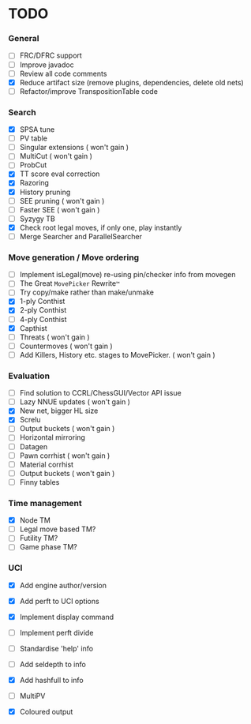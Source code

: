 # TODO

### General

- [ ] FRC/DFRC support
- [ ] Improve javadoc
- [ ] Review all code comments
- [x] Reduce artifact size (remove plugins, dependencies, delete old nets)
- [ ] Refactor/improve TranspositionTable code

### Search

- [x] SPSA tune
- [ ] PV table
- [ ] Singular extensions ( won't gain )
- [ ] MultiCut ( won't gain )
- [ ] ProbCut
- [x] TT score eval correction 
- [x] Razoring
- [x] History pruning
- [ ] SEE pruning ( won't gain )
- [ ] Faster SEE ( won't gain )
- [ ] Syzygy TB
- [x] Check root legal moves, if only one, play instantly
- [ ] Merge Searcher and ParallelSearcher

### Move generation / Move ordering

- [ ] Implement isLegal(move) re-using pin/checker info from movegen
- [ ] The Great `MovePicker` Rewrite`™`
- [ ] Try copy/make rather than make/unmake
- [x] 1-ply Conthist
- [x] 2-ply Conthist
- [ ] 4-ply Conthist
- [x] Capthist
- [ ] Threats ( won't gain )
- [ ] Countermoves ( won't gain )
- [ ] Add Killers, History etc. stages to MovePicker. ( won't gain )

### Evaluation

- [ ] Find solution to CCRL/ChessGUI/Vector API issue
- [ ] Lazy NNUE updates ( won't gain )
- [x] New net, bigger HL size
- [x] Screlu
- [ ] Output buckets ( won't gain )
- [ ] Horizontal mirroring
- [ ] Datagen
- [ ] Pawn corrhist ( won't gain )
- [ ] Material corrhist
- [ ] Output buckets ( won't gain )
- [ ] Finny tables

### Time management

- [x] Node TM
- [ ] Legal move based TM?
- [ ] Futility TM?
- [ ] Game phase TM?

### UCI

- [x] Add engine author/version
- [x] Add perft to UCI options
- [x] Implement display command
- [ ] Implement perft divide
- [ ] Standardise 'help' info
- [ ] Add seldepth to info
- [x] Add hashfull to info
- [ ] MultiPV
- [x] Coloured output

